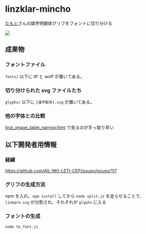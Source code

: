 # linzklar-mincho

[たもと](https://twitter.com/tamoto_0x0)さんの燐字明朝体グリフをフォントに切り分ける

![](https://raw.githubusercontent.com/sozysozbot/linzklar-mincho/master/linmarn.svg)


## 成果物

### フォントファイル
`fonts/` 以下に ttf と woff が置いてある。

### 切り分けられた svg ファイルたち
`glyphs/` 以下に `{漢字転写}.svg` が置いてある。

### 他の字体との比較
[linzi_image_table_narrow.html](http://jurliyuuri.com/lin-marn/linzi_image_table_narrow.html) で見るのが手っ取り早い

## 以下開発者用情報

### 経緯
https://github.com/AIL-MO-LETI-CEP/issues/issues/117

### グリフの生成方法
npm を入れ、`npm install` してから `node split.js` を走らせることで、 `linmarn.svg` が分割され、それぞれが `glyphs` に入る

### フォントの生成
`node to_font.js`

<!--
@twbs/fantasticon にマイグレしたので ↓ は要らなくなった

## 開発者のための注意

package.json にある

```json
  "overrides": {
    "fantasticon": {
      "glob": "7.2.0"
    }
  }
```

は https://github.com/tancredi/fantasticon/issues/470 を避けるためのもの。

ただし、これの適用は fantasticon の初回インストール時にしか効かないらしいので、`node to_font.js` を実行していて No SVGs found というエラーに直面したら、

```bash
npm uninstall fantasticon && npm install fantasticon
```

を実行してあげてください。

-->